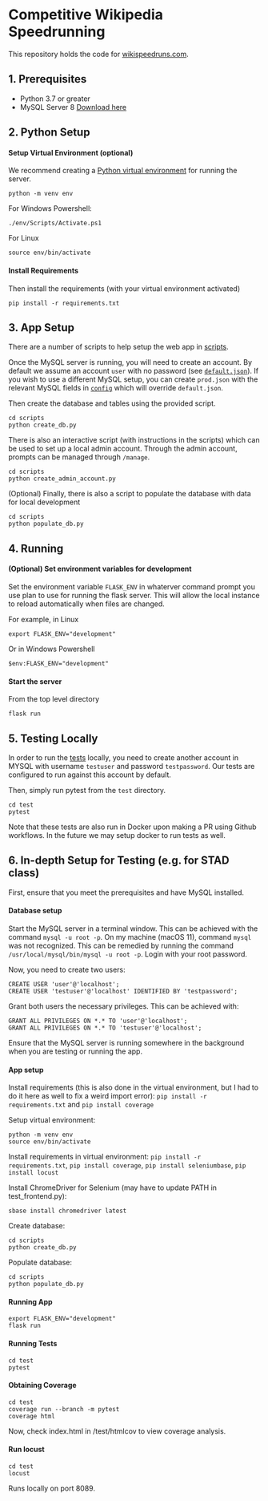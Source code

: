# Competitive Wikipedia Speedrunning

This repository holds the code for [wikispeedruns.com](https://wikispeedruns.com).

## 1. Prerequisites

- Python 3.7 or greater
- MySQL Server 8 [Download here](https://dev.mysql.com/downloads/)

## 2. Python Setup

#### Setup Virtual Environment (optional)
We recommend creating a [Python virtual environment](https://docs.python.org/3/tutorial/venv.html)
for running the server.
```
python -m venv env
```

For Windows Powershell:
```
./env/Scripts/Activate.ps1
```

For Linux
```
source env/bin/activate
```

#### Install Requirements
Then install the requirements (with your virtual environment activated)
```
pip install -r requirements.txt
```

## 3. App Setup
There are a number of scripts to help setup the web app in [scripts](scripts).

Once the MySQL server is running, you will need to create an account. By
default we assume an account `user` with no password (see
[`default.json`](config/default.json)). If you wish to use a different MySQL
setup, you can create `prod.json` with the relevant MySQL fields in
[`config`](config) which will override `default.json`.

Then create the database and tables using the provided script.
```
cd scripts
python create_db.py
```

There is also an interactive script (with instructions in the scripts) which
can be used to set up a local admin account. Through the admin account, 
prompts can be managed through `/manage`.
```
cd scripts
python create_admin_account.py
```

(Optional) Finally, there is also a script to populate the database with data
for local development
```
cd scripts
python populate_db.py
```
## 4. Running

#### (Optional) Set environment variables for development
Set the environment variable `FLASK_ENV` in whaterver command prompt you use plan to use
for running the flask server. This will allow the local instance to reload automatically
when files are changed.

For example, in Linux
```
export FLASK_ENV="development"
```

Or in Windows Powershell
```
$env:FLASK_ENV="development"
```

#### Start the server
From the top level directory
```
flask run
```

## 5. Testing Locally

In order to run the [tests](test) locally, you need to create another account in MYSQL
with username `testuser` and password `testpassword`. Our tests are configured to run
against this account by default.

Then, simply run pytest from the `test` directory.
```
cd test
pytest
```

Note that these tests are also run in Docker upon making a PR using Github workflows.
In the future we may setup docker to run tests as well.


## 6. In-depth Setup for Testing (e.g. for STAD class)
First, ensure that you meet the prerequisites and have MySQL installed.

#### Database setup
Start the MySQL server in a terminal window. This can be achieved with the command
`mysql -u root -p`. On my machine (macOS 11), command `mysql` was not recognized. 
This can be remedied by running the command `/usr/local/mysql/bin/mysql -u root -p`.
Login with your root password.

Now, you need to create two users:
```
CREATE USER 'user'@'localhost';
CREATE USER 'testuser'@'localhost' IDENTIFIED BY 'testpassword';
```

Grant both users the necessary privileges. This can be achieved with:
```
GRANT ALL PRIVILEGES ON *.* TO 'user'@'localhost';
GRANT ALL PRIVILEGES ON *.* TO 'testuser'@'localhost';
```

Ensure that the MySQL server is running somewhere in the background when you are 
testing or running the app.

#### App setup
Install requirements (this is also done in the virtual environment, but I had to 
do it here as well to fix a weird import error):
`pip install -r requirements.txt` and 
`pip install coverage`

Setup virtual environment:
```
python -m venv env
source env/bin/activate
```

Install requirements in virtual environment:
`pip install -r requirements.txt`, `pip install coverage`, `pip install seleniumbase`, `pip install locust`

Install ChromeDriver for Selenium (may have to update PATH in test_frontend.py):
```
sbase install chromedriver latest
```

Create database:
```
cd scripts
python create_db.py
```

Populate database:
```
cd scripts
python populate_db.py
```

#### Running App
```
export FLASK_ENV="development"
flask run
```

#### Running Tests
```
cd test
pytest
```

#### Obtaining Coverage
```
cd test
coverage run --branch -m pytest
coverage html
```
Now, check index.html in /test/htmlcov to view coverage analysis.

#### Run locust
```
cd test
locust
```
Runs locally on port 8089.



